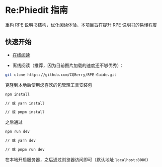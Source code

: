 # Re:Phiedit 指南

重构 RPE 说明书结构，优化阅读体验，本项目旨在提升 RPE 说明书的易懂程度

## 快速开始

- [在线阅读](https://rpe.chinq.xyz/)

- 离线阅读（推荐，因为目前图片加载的速度还不够优秀）：

```sh
git clone https://github.com/CQBerry/RPE-Guide.git
```

克隆到本地后使用您喜欢的包管理工具安装包

```sh
npm install

// 或 yarn install

// 或 pnpm install
```

之后通过

```sh
npm run dev

// 或 yarn dev

// 或 pnpm run dev
```

在本地开启服务器，之后通过浏览器访问即可（默认地址 `localhost:8080`）